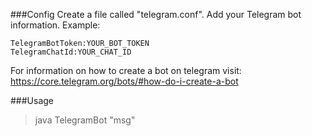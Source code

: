 ###Config
Create a file called "telegram.conf".
Add your Telegram bot information.
Example:
~~~
TelegramBotToken:YOUR_BOT_TOKEN
TelegramChatId:YOUR_CHAT_ID
~~~

For information on how to create a bot on telegram visit: https://core.telegram.org/bots/#how-do-i-create-a-bot

###Usage 
>java TelegramBot "msg"